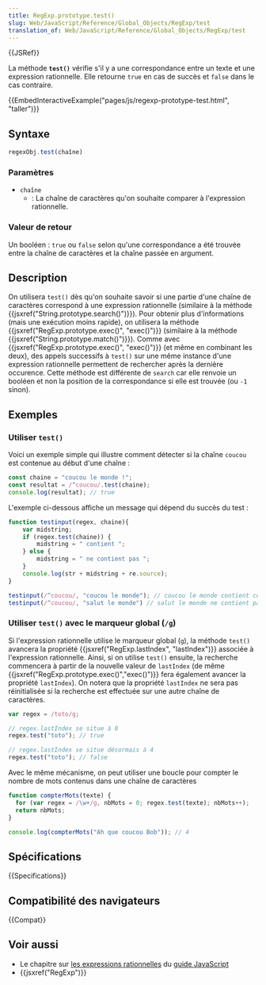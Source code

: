 ```yaml
---
title: RegExp.prototype.test()
slug: Web/JavaScript/Reference/Global_Objects/RegExp/test
translation_of: Web/JavaScript/Reference/Global_Objects/RegExp/test
---
```


{{JSRef}}

La méthode **`test()`** vérifie s'il y a une correspondance entre un texte et une expression rationnelle. Elle retourne `true` en cas de succès et `false` dans le cas contraire.

{{EmbedInteractiveExample("pages/js/regexp-prototype-test.html", "taller")}}

## Syntaxe

```js
regexObj.test(chaîne)
```

### Paramètres

- `chaîne`
  - : La chaîne de caractères qu'on souhaite comparer à l'expression rationnelle.

### Valeur de retour

Un booléen : `true` ou `false` selon qu'une correspondance a été trouvée entre la chaîne de caractères et la chaîne passée en argument.

## Description

On utilisera `test()` dès qu'on souhaite savoir si une partie d'une chaîne de caractères correspond à une expression rationnelle (similaire à la méthode {{jsxref("String.prototype.search()")}}). Pour obtenir plus d'informations (mais une exécution moins rapide), on utilisera la méthode {{jsxref("RegExp.prototype.exec()", "exec()")}} (similaire à la méthode {{jsxref("String.prototype.match()")}}). Comme avec {{jsxref("RegExp.prototype.exec()", "exec()")}} (et même en combinant les deux), des appels successifs à `test()` sur une même instance d'une expression rationnelle permettent de rechercher après la dernière occurence. Cette méthode est différente de `search` car elle renvoie un booléen et non la position de la correspondance si elle est trouvée (ou `-1` sinon).

## Exemples

### Utiliser `test()`

Voici un exemple simple qui illustre comment détecter si la chaîne `coucou` est contenue au début d'une chaîne :

```js
const chaine = "coucou le monde !";
const resultat = /^coucou/.test(chaine);
console.log(resultat); // true
```

L'exemple ci-dessous affiche un message qui dépend du succès du test :

```js
function testinput(regex, chaine){
    var midstring;
    if (regex.test(chaine)) {
        midstring = " contient ";
    } else {
        midstring = " ne contient pas ";
    }
    console.log(str + midstring + re.source);
}

testinput(/^coucou/, "coucou le monde"); // coucou le monde contient coucou
testinput(/^coucou/, "salut le monde") // salut le monde ne contient pas coucou
```

### Utiliser `test()` avec le marqueur global (`/g`)

Si l'expression rationnelle utilise le marqueur global (`g`), la méthode `test()` avancera la propriété {{jsxref("RegExp.lastIndex", "lastIndex")}} associée à l'expression rationnelle. Ainsi, si on utilise `test()` ensuite, la recherche commencera à partir de la nouvelle valeur de `lastIndex` (de même {{jsxref("RegExp.prototype.exec()","exec()")}} fera également avancer la propriété `lastIndex`). On notera que la propriété `lastIndex` ne sera pas réinitialisée si la recherche est effectuée sur une autre chaîne de caractères.

```js
var regex = /toto/g;

// regex.lastIndex se situe à 0
regex.test("toto"); // true

// regex.lastIndex se situe désormais à 4
regex.test("toto"); // false
```

Avec le même mécanisme, on peut utiliser une boucle pour compter le nombre de mots contenus dans une chaîne de caractères

```js
function compterMots(texte) {
  for (var regex = /\w+/g, nbMots = 0; regex.test(texte); nbMots++);
  return nbMots;
}

console.log(compterMots("Ah que coucou Bob")); // 4
```

## Spécifications

{{Specifications}}

## Compatibilité des navigateurs

{{Compat}}

## Voir aussi

- Le chapitre sur [les expressions rationnelles](/fr/docs/Web/JavaScript/Guide/Expressions_régulières) du [guide JavaScript](/fr/docs/Web/JavaScript/Guide)
- {{jsxref("RegExp")}}
